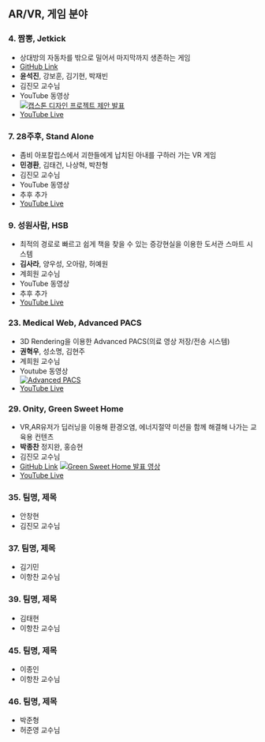 ## AR/VR, 게임 분야

### 4. 짬뽕, Jetkick
- 상대방의 자동차를 밖으로 밀어서 마지막까지 생존하는 게임
- [GitHub Link](https://github.com/champon-capstone/jetkick)
- **윤석진**, 강보훈, 김기현, 박재빈
- 김진모 교수님
- YouTube 동영상 <br>
[![캡스톤 디자인 프로젝트 제안 발표](https://img.youtube.com/vi/7yD4BIZHV4s/0.jpg)](https://www.youtube.com/watch?v=7yD4BIZHV4s)
- [YouTube Live](https://www.youtube.com/channel/UCrpEBR4msMaax3mT5AAdiJQ)

### 7. 28주후, Stand Alone
- 좀비 아포칼립스에서 괴한들에게 납치된 아내를 구하러 가는 VR 게임
- **민경환**, 김태건, 나상혁, 박찬형  
- 김진모 교수님
- YouTube 동영상 <br>
- 추후 추가 
- [YouTube Live](https://www.youtube.com/channel/UCXaN6LgIeujqTiPHC_vxJNQ)

### 9. 성원사람, HSB
- 최적의 경로로 빠르고 쉽게 책을 찾을 수 있는 증강현실을 이용한 도서관 스마트 시스템 
- **김사라**, 양우성, 오아람, 허예원
- 계희원 교수님
- YouTube 동영상 <br>
- 추후 추가
- [YouTube Live](https://youtu.be/wAxoaLjlpGs) 

### 23. Medical Web, Advanced PACS
- 3D Rendering을 이용한 Advanced PACS(의료 영상 저장/전송 시스템)
- **권혁우**, 성소명, 김현주
- 계희원 교수님
- Youtube 동영상 <br>
[![Advanced PACS](https://img.youtube.com/vi/lqTof-VWMWo/0.jpg)](https://youtu.be/lqTof-VWMWo)
- [YouTube Live](https://www.youtube.com/channel/UCIoer_qq4XcNeTfaOnZfxCQ/featured)


### 29. Onity, Green Sweet Home
- VR,AR유저가 딥러닝을 이용해 환경오염, 에너지절약 미션을 함께 해결해 나가는 교육용 컨텐츠
- **박종찬** 정지완, 홍승현
- 김진모 교수님
- [GitHub Link](https://github.com/FOJF/Green-Sweet-Home)
[![Green Sweet Home 발표 영상](https://img.youtube.com/vi/_aIbjnWPXYM/0.jpg)](https://www.youtube.com/watch?v=_aIbjnWPXYM)
- [YouTube Live](https://youtu.be/tno9Az0KdGM)

### 35. 팀명, 제목
- 안창현  
- 김진모 교수님

### 37. 팀명, 제목
- 김기민 
- 이항찬 교수님

### 39. 팀명, 제목
- 김태현 
- 이항찬 교수님

### 45. 팀명, 제목
- 이종인 
- 이항찬 교수님

### 46. 팀명, 제목
- 박준형 
- 허준영 교수님
